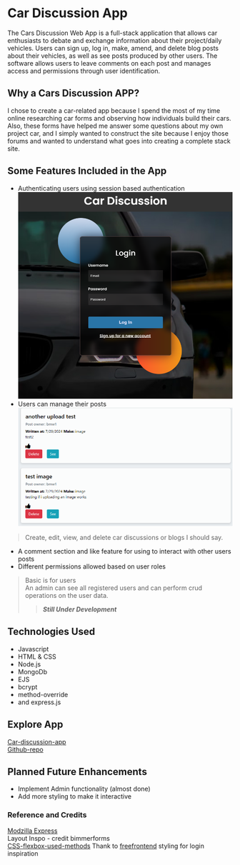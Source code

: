 # Car Discussion App 
The Cars Discussion Web App is a full-stack application that allows car enthusiasts to debate and exchange information about their project/daily vehicles. Users can sign up, log in, make, amend, and delete blog posts about their vehicles, as well as see posts produced by other users. The software allows users to leave comments on each post and manages access and permissions through user identification.

## Why a Cars Discussion APP?
I chose to create a car-related app because I spend the most of my time online researching car forms and observing how individuals build their cars. Also, these forms have helped me answer some questions about my own project car, and I simply wanted to construct the site because I enjoy those forums and wanted to understand what goes into creating a complete stack site.

## Some Features Included in the App
- Authenticating users using session based authentication
![Login-page](./markdown%20images//login.png)
- Users can manage their posts
![Crud Operations](./markdown%20images//crud.png)
> Create, edit, view, and delete car discussions or blogs I should say.
- A comment section and like feature for using to interact with other users posts
- Different permissions allowed based on user roles 
> Basic is for users <br>
> An admin can see all registered users and can perform crud operations on the user data.
>> ***Still Under Development***

## Technologies Used 
- Javascript
- HTML & CSS
- Node.js
- MongoDb
- EJS
- bcrypt
- method-override
- and express.js

## Explore App
[Car-discussion-app](https://hidden-tor-48839-217759ed6eab.herokuapp.com/login) <br>
[Github-repo](https://github.com/Sha1omiii/car-discussions-app.git)

## Planned Future Enhancements
- Implement Admin functionality (almost done)
- Add more styling to make it interactive  

### Reference and Credits
[Modzilla Express](https://developer.mozilla.org/en-US/docs/Learn/Server-side/Express_Nodejs/mongoose) <br>
Layout Inspo - credit bimmerforms <br>
[CSS-flexbox-used-methods](https://getflywheel.com/layout/flexbox-create-modern-card-design-layout/)
Thank to [freefrontend](https://freefrontend.com) styling for login inspiration